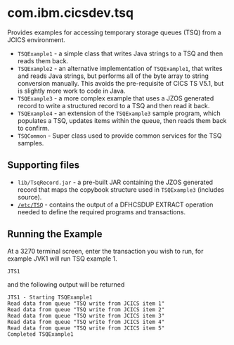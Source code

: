 com.ibm.cicsdev.tsq
===

Provides examples for accessing temporary storage queues (TSQ) from a JCICS environment.

* `TSQExample1` - a simple class that writes Java strings to a TSQ and then reads them back.
* `TSQExample2` - an alternative implementation of `TSQExample1`, that writes and reads Java strings, but performs all of the byte array to string conversion manually. This avoids the pre-requisite of CICS TS V5.1, but is slightly more work to code in Java.
* `TSQExample3` - a more complex example that uses a JZOS generated record to write a structured record to a TSQ and then read it back.
* `TSQExample4` - an extension of the `TSQExample3` sample program, which populates a TSQ, updates items within the queue, then reads them back to confirm.
* `TSQCommon` - Super class used to provide common services for the TSQ samples. 


## Supporting files

* `lib/TsqRecord.jar` - a pre-built JAR containing the JZOS generated record that maps the copybook structure used in `TSQExample3` (includes source). 
* [`/etc/TSQ`](../../etc/TSQ) - contains the output of a DFHCSDUP EXTRACT operation needed to define the required programs and transactions.
    

## Running the Example

At a 3270 terminal screen, enter the transaction you wish to run, for example JVK1 will run TSQ example 1. 

    JTS1

and the following output will be returned 

    JTS1 - Starting TSQExample1                        
    Read data from queue "TSQ write from JCICS item 1" 
    Read data from queue "TSQ write from JCICS item 2" 
    Read data from queue "TSQ write from JCICS item 3" 
    Read data from queue "TSQ write from JCICS item 4" 
    Read data from queue "TSQ write from JCICS item 5" 
    Completed TSQExample1                                          

